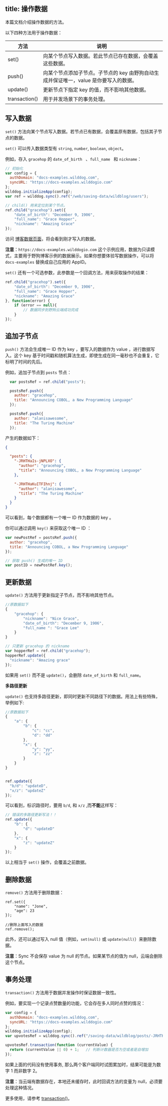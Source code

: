 
title:  操作数据
---

本篇文档介绍操作数据的方法。

以下四种方法用于操作数据：

| 方法            | 说明                                       |
| ------------- | ---------------------------------------- |
| set()         | 向某个节点写入数据。若此节点已存在数据，会覆盖这些数据。             |
| push()        | 向某个节点添加子节点。子节点的 key 由野狗自动生成并保证唯一，value 是你要写入的数据。 |
| update()      | 更新节点下指定 key 的值，而不影响其他数据。                 |
| transaction() | 用于并发场景下的事务处理。                            |

## 写入数据

`set()` 方法向某个节点写入数据。若节点已有数据，会覆盖原有数据，包括其子节点的数据。

`set()` 可以传入数据类型有 `string`, `number`, `boolean`, `object`。

例如，存入 `gracehop` 的 `date_of_birth ` 、`full_name ` 和 `nickname`：

```js
// 初始化
var config = {
  authDomain: "docs-examples.wilddog.com",
  syncURL: "https://docs-examples.wilddogio.com"
};
wilddog.initializeApp(config);
var ref = wilddog.sync().ref("/web/saving-data/wildblog/users");

// child() 用来定位到某个节点。
ref.child("gracehop").set({
    "date_of_birth": "December 9, 1906",
    "full_name": "Grace Hopper",
    "nickname": "Amazing Grace"
});
```
访问 [博客数据页面](https://docs-examples.wilddogio.com/web/saving-data/wildblog/users/gracehop)，将会看到刚才写入的数据。

**注意**：`https://docs-examples.wilddogio.com` 这个示例应用，数据为只读模式，主要用于野狗博客示例的数据展示。如果你想要体验写数据操作，可以将 `docs-examples` 替换成自己应用的 AppID。

`set()` 还有一个可选参数，此参数是一个回调方法，用来获取操作的结果：

```js
ref.child("gracehop").set({
    "date_of_birth": "December 9, 1906",
    "full_name": "Grace Hopper",
    "nickname": "Amazing Grace"
}, function(error) {
    if (error == null){
        // 数据同步到野狗云端成功完成
    }
});
```

## 追加子节点

`push()` 方法会生成唯一 ID 作为 key ，要写入的数据作为 value ，进行数据写入。这个 key 基于时间戳和随机算法生成，即使生成在同一毫秒也不会重复，它标明了时间的先后。

例如，追加子节点到 `posts` 节点：

```js
  var postsRef = ref.child("posts");

  postsRef.push({
    author: "gracehop",
    title: "Announcing COBOL, a New Programming Language"
  });

  postsRef.push({
    author: "alanisawesome",
    title: "The Turing Machine"
  });
```

产生的数据如下：

```json
{

  "posts": {
    "-JRHTHaIs-jNPLXO": {
      "author": "gracehop",
      "title": "Announcing COBOL, a New Programming Language"
    },

    "-JRHTHaKuITFIhnj": {
      "author": "alanisawesome",
      "title": "The Turing Machine"
    }
  }
}
```

可以看到，每个数据都有一个唯一 ID 作为数据的 key 。

你可以通过调用 `key()` 来获取这个唯一 ID ：

```js
var newPostRef = postsRef.push({
  author: "gracehop",
  title: "Announcing COBOL, a New Programming Language"
});

// 获取 push() 生成的唯一 ID
var postID = newPostRef.key();
```

## 更新数据

`update()` 方法用于更新指定子节点，而不影响其他节点。

```js
//原数据如下
{
    "gracehop": {
        "nickname": "Nice Grace",
        "date_of_birth": "December 9, 1906",
        "full_name ": "Grace Lee"
    }
}
```
```js
// 只更新 gracehop 的 nickname
var hopperRef = ref.child("gracehop");
hopperRef.update({
  "nickname": "Amazing grace"
});
```
如果用 `set()` 而不是 `update()`，会删除 `date_of_birth` 和 `full_name`。

**多路径更新**

`update()` 也支持多路径更新，即同时更新不同路径下的数据。用法上有些特殊，举例如下:

```js
//原数据如下
{
    "a": {
        "b": {
            "c": "cc",
            "d": "dd"
        },
        "x": {
            "y": "yy",
            "z": "zz"
        }
    }
}
```

```js

ref.update({
  "b/d": "updateD",
  "x/z": "updateZ"
});
```

可以看到，标识路径时，要用 `b/d`, 和 `x/z` ,而**不能**这样写：

```js
// 错误的多路径更新写法！！
ref.update({
    "b": {
        "d": "updateD"
    },
    "x": {
        "z": "updateZ"
    }
});
```
以上相当于 `set()` 操作，会覆盖之前数据。

## 删除数据

`remove()` 方法用于删除数据：

```
ref.set({
    "name": "Jone",
    "age": 23
});

//删除上面写入的数据
ref.remove();
```

此外，还可以通过写入 null 值（例如，`set(null)` 或 `update(null)`）来删除数据。 

**注意**：Sync 不会保存 value 为 null 的节点。如果某节点的值为 null，云端会删除这个节点。

## 事务处理

`transaction()` 方法用于数据并发操作时保证数据一致性。

例如，要实现一个记录点赞数量的功能，它会存在多人同时点赞的情况：

```js
var config = {
  authDomain: "docs-examples.wilddog.com",
  syncURL: "https://docs-examples.wilddogio.com"
};
wilddog.initializeApp(config);
var upvotesRef = wilddog.sync().ref("/saving-data/wildblog/posts/-JRHTHaIs-jNPLXOQivY/upvotes");

upvotesRef.transaction(function (currentValue) {
  return (currentValue || 0) + 1;   // 判断计数器是否为空或者是自增加
});
```
如果上面的代码没有使用事务, 那么两个客户端同时试图累加时，结果可能是为数字 1 而非数字 2。

**注意**：当云端有数据存在，本地还未缓存时，此时回调方法的变量为 null，必须要处理这种情况。

更多使用，请参考 [transaction()](/api/sync/web.html#transaction)。



